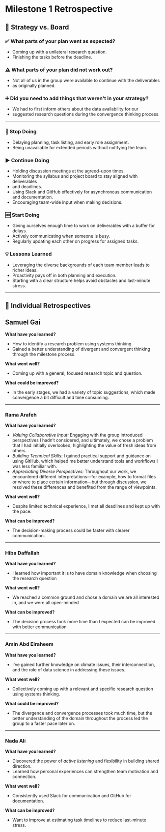 # Milestone 1 Retrospective

## 📌 Strategy vs. Board

### ✅ What parts of your plan went as expected?

- Coming up with a unilateral research question.
- Finishing the tasks before the deadline.

### ⚠️ What parts of your plan did not work out?

- Not all of us in the group were available to continue with the deliverables
- as originally planned.

### ➕ Did you need to add things that weren't in your strategy?

- We had to first inform others about the data availability for our
- suggested research questions during the convergence thinking process.

---

### 🛑 Stop Doing

- Delaying planning, task listing, and early role assignment.
- Being unavailable for extended periods without notifying the team.

### ▶️ Continue Doing

- Holding discussion meetings at the agreed-upon times.
- Monitoring the syllabus and project board to stay aligned with deliverables
- and deadlines.
- Using Slack and GitHub effectively for asynchronous communication and documentation.
- Encouraging team-wide input when making decisions.

### 🆕 Start Doing

- Giving ourselves enough time to work on deliverables with a buffer for delays.
- Actively communicating when someone is busy.
- Regularly updating each other on progress for assigned tasks.

### 💡 Lessons Learned

- Leveraging the diverse backgrounds of each team member leads to richer ideas.
- Proactivity pays off in both planning and execution.
- Starting with a clear structure helps avoid obstacles and last-minute stress.

---

## 👤 Individual Retrospectives

## Samuel Gai

**What have you learned?**

- How to identify a research problem using systems thinking.
- Gained a better understanding of divergent and convergent thinking through
  the milestone process.

**What went well?**

- Coming up with a general, focused research topic and question.

**What could be improved?**

- In the early stages, we had a variety of topic suggestions, which made
  convergence a bit difficult and time consuming.

---

### Rama Arafeh

**What have you learned?**

- *Valuing Collaborative Input:* Engaging with the group introduced perspectives
I hadn’t considered, and ultimately, we chose a problem that I had initially overlooked,
 highlighting the value of fresh ideas from others.
- *Building Technical Skills:* I gained practical support and guidance on using
GitHub, which helped me better understand tools and workflows I was less familiar
 with.
- *Appreciating Diverse Perspectives:* Throughout our work, we encountered
  different interpretations—for example, how to format files or where to place
  certain information—but through discussion, we resolved these differences and
  benefited from the range of viewpoints.

**What went well?**

- Despite limited technical experience, I met all deadlines and kept up with the
   pace.

**What can be improved?**

- The decision-making process could be faster with clearer communication.

---

### Hiba Daffallah

**What have you learned?**

- I learned how important it is to have domain knowledge when choosing the
  research question

**What went well?**

- We reached a common ground and chose a domain we are all interested in, and we
   were all open-minded

**What can be improved?**

- The decision process took more time than I expected can be improved with better
   communication

---

### Amin Abd Elraheem

**What have you learned?**

- I’ve gained further knowledge on climate issues, their interconnection, and the
   role of data science in addressing these issues.

**What went well?**

- Collectively coming up with a relevant and specific research question using
  systems thinking.

**What could be improved?**

- The divergence and convergence processes took much time, but the better
  understanding of the domain throughout the process led the group to a
faster pace later on.

---

### Nada Ali

**What have you learned?**

- Discovered the power of *active listening* and flexibility in building shared direction.
- Learned how personal experiences can strengthen team motivation and connection.

**What went well?**

- Consistently used Slack for communication and GitHub for documentation.

**What can be improved?**

- Want to improve at estimating task timelines to reduce last-minute stress.
